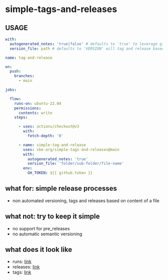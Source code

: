 # simple-tags-and-releases

## USAGE

```yaml
with:
  autogenerated_notes: 'true|false' # defaults to 'true' to leverage github autogenerated notes in the release
  version_file: path # defaults to 'VERSION' will tag and release based on the contents of the file such as 'v1.2.3'
```

```yaml
name: tag-and-release

on:
  push:
    branches:
      - main

jobs:

  flow:
    runs-on: ubuntu-22.04
    permissions:
      contents: write
    steps:

      - uses: actions/checkout@v3
        with:
          fetch-depth: '0'

      - name: simple-tag-and-release
        uses: sbe-arg/simple-tags-and-releases@main
        with:
          autogenerated_notes: 'true'
          version_file: 'folder/sub-folder/file-name'
        env:
          GH_TOKEN: ${{ github.token }}
```

## what for: simple release processes

- non automated versioning, tags and releases based on content of a file

## what not: try to keep it simple

- no support for pre_releases
- no automatic semantic versioning

## what does it look like

- runs: [link](https://github.com/sbe-arg/simple-tags-and-releases/actions/workflows/simple.yml)
- releases: [link](https://github.com/sbe-arg/simple-tags-and-releases/releases)
- tags: [link](https://github.com/sbe-arg/simple-tags-and-releases/tags)
